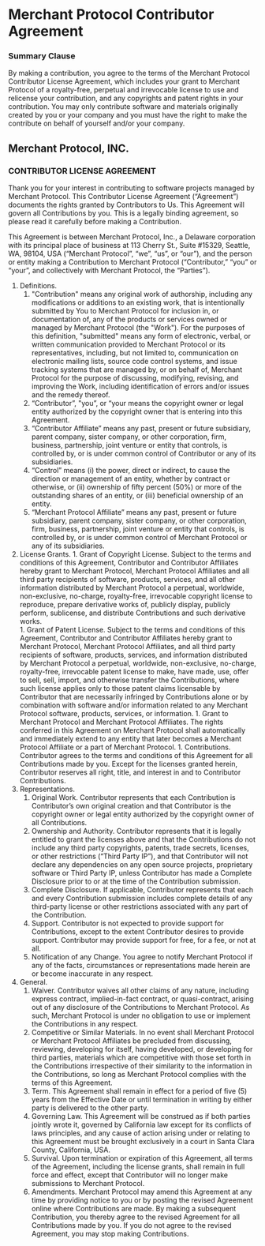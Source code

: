 
# Merchant Protocol Contributor Agreement

### Summary Clause

By making a contribution, you agree to the terms of the Merchant Protocol Contributor License Agreement, which includes your grant to Merchant Protocol of a royalty-free, perpetual and irrevocable license to use and relicense your contribution, and any copyrights and patent rights in your contribution.  You may only contribute software and materials originally created by you or your company and you must have the right to make the contribute on behalf of yourself and/or your company.


## Merchant Protocol, INC.

### CONTRIBUTOR LICENSE AGREEMENT

Thank you for your interest in contributing to software projects managed by Merchant Protocol.  This Contributor License Agreement (“Agreement”) documents the rights granted by Contributors to Us. This Agreement will govern all Contributions by you.  This is a legally binding agreement, so please read it carefully before making a Contribution.

This Agreement is between Merchant Protocol, Inc., a Delaware corporation with its principal place of business at 113 Cherry St., Suite #15329, Seattle, WA, 98104, USA (“Merchant Protocol”, “we”, “us”, or “our”), and the person or entity making a Contribution to Merchant Protocol (“Contributor,” “you” or “your”, and collectively with Merchant Protocol, the “Parties”).

1. Definitions.
    1.  "Contribution" means any original work of authorship, including any modifications or additions to an existing work, that is intentionally submitted by You to Merchant Protocol for inclusion in, or documentation of, any of the products or services owned or managed by Merchant Protocol (the "Work"). For the purposes of this definition, "submitted" means any form of electronic, verbal, or written communication provided to Merchant Protocol or its representatives, including, but not limited to, communication on electronic mailing lists, source code control systems, and issue tracking systems that are managed by, or on behalf of, Merchant Protocol for the purpose of discussing, modifying, revising, and improving the Work, including identification of errors and/or issues and the remedy thereof.
    1.  “Contributor”, "you”, or “your means the copyright owner or legal entity authorized by the copyright owner that is entering into this Agreement. 
    1.  “Contributor Affiliate” means any past, present or future subsidiary, parent company, sister company, or other corporation, firm, business, partnership, joint venture or entity that controls, is controlled by, or is under common control of Contributor or any of its subsidiaries. 
    1.  “Control” means (i) the power, direct or indirect, to cause the direction or management of an entity, whether by contract or otherwise, or (ii) ownership of fifty percent (50%) or more of the outstanding shares of an entity, or (iii) beneficial ownership of an entity.
    1.  “Merchant Protocol Affiliate” means any past, present or future subsidiary, parent company, sister company, or other corporation, firm, business, partnership, joint venture or entity that controls, is controlled by, or is under common control of Merchant Protocol or any of its subsidiaries.
1.   License Grants.
    1.   Grant of Copyright License. Subject to the terms and conditions of this Agreement, Contributor and Contributor Affiliates hereby grant to Merchant Protocol, Merchant Protocol Affiliates and all third party recipients of software, products, services, and all other information distributed by Merchant Protocol a perpetual, worldwide, non-exclusive, no-charge, royalty-free, irrevocable copyright license to reproduce, prepare derivative works of, publicly display, publicly perform, sublicense, and distribute Contributions and such derivative works.   
    1.   Grant of Patent License. Subject to the terms and conditions of this Agreement, Contributor and Contributor Affiliates hereby grant to Merchant Protocol, Merchant Protocol Affiliates, and all third party recipients of software, products, services, and information distributed by Merchant Protocol a perpetual, worldwide, non-exclusive, no-charge, royalty-free, irrevocable patent license to make, have made, use, offer to sell, sell, import, and otherwise transfer the Contributions, where such license applies only to those patent claims licensable by Contributor that are necessarily infringed by Contributions alone or by combination with software and/or information related to any Merchant Protocol software, products, services, or information.
    1.   Grant to Merchant Protocol and Merchant Protocol Affiliates.  The rights conferred in this Agreement on Merchant Protocol shall automatically and immediately extend to any entity that later becomes a Merchant Protocol Affiliate or a part of Merchant Protocol.
    1.   Contributions.  Contributor agrees to the terms and conditions of this Agreement for all Contributions made by you.  Except for the licenses granted herein, Contributor reserves all right, title, and interest in and to Contributor Contributions.
1.  Representations.
    1.  Original Work.  Contributor represents that each Contribution is Contributor’s own original creation and that Contributor is the copyright owner or legal entity authorized by the copyright owner of all Contributions.
    1.  Ownership and Authority.  Contributor represents that it is legally entitled to grant the licenses above and that the Contributions do not include any third party copyrights, patents, trade secrets, licenses, or other restrictions (“Third Party IP”), and that Contributor will not declare any dependencies on any open source projects, proprietary software or Third Party IP, unless Contributor has made a Complete Disclosure prior to or at the time of the Contribution submission.
    1.  Complete Disclosure.  If applicable, Contributor represents that each and every Contribution submission includes complete details of any third-party license or other restrictions associated with any part of the Contribution.
    1.  Support.  Contributor is not expected to provide support for Contributions, except to the extent Contributor desires to provide support.  Contributor may provide support for free, for a fee, or not at all.
    1.  Notification of any Change.  You agree to notify Merchant Protocol if any of the facts, circumstances or representations made herein are or become inaccurate in any respect.
1. General.
    1.   Waiver.  Contributor waives all other claims of any nature, including express contract, implied-in-fact contract, or quasi-contract, arising out of any disclosure of the Contributions to Merchant Protocol.  As such, Merchant Protocol is under no obligation to use or implement the Contributions in any respect.
    1.  Competitive or Similar Materials.  In no event shall Merchant Protocol or Merchant Protocol Affiliates be precluded from discussing, reviewing, developing for itself, having developed, or developing for third parties, materials which are competitive with those set forth in the Contributions irrespective of their similarity to the information in the Contributions, so long as Merchant Protocol complies with the terms of this Agreement.
    1.  Term. This Agreement shall remain in effect for a period of five (5) years from the Effective Date or until termination in writing by either party is delivered to the other party.
    1.  Governing Law. This Agreement will be construed as if both parties jointly wrote it, governed by California law except for its conflicts of laws principles, and any cause of action arising under or relating to this Agreement must be brought exclusively in a court in Santa Clara County, California, USA.
    1.  Survival.  Upon termination or expiration of this Agreement, all terms of the Agreement, including the license grants, shall remain in full force and effect, except that Contributor will no longer make submissions to Merchant Protocol.
    1.  Amendments.  Merchant Protocol may amend this Agreement at any time by providing notice to you or by posting the revised Agreement online where Contributions are made.  By making a subsequent Contribution, you thereby agree to the revised Agreement for all Contributions made by you.  If you do not agree to the revised Agreement, you may stop making Contributions.

